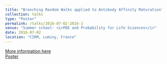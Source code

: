 ```yaml
---
title: "Branching Random Walks applied to Antibody Affinity Maturation"
collection: talks
type: "Poster"
permalink: /talks/2016-07-02-2016-1
venue: "Summer school: <i>PDE and Probability for Life Sciences</i>"
date: 2016-07-02
location: "CIRM, Luminy, France"
---
```


[More information here](https://conferences.cirm-math.fr/1426.html) <br>
[Poster](http://irenebalelli.github.io/files/posters/CIRM_2016.pdf)
